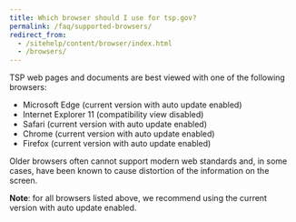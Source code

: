 ```yaml
---
title: Which browser should I use for tsp.gov?
permalink: /faq/supported-browsers/
redirect_from:
  - /sitehelp/content/browser/index.html
  - /browsers/
---
```


TSP web pages and documents are best viewed with one of the following browsers:

- Microsoft Edge (current version with auto update enabled)
- Internet Explorer 11 (compatibility view disabled)
- Safari (current version with auto update enabled)
- Chrome (current version with auto update enabled)
- Firefox (current version with auto update enabled)

Older browsers often cannot support modern web standards and, in some cases, have been known to cause distortion of the information on the screen.

**Note**: for all browsers listed above, we recommend using the current version with auto update enabled.
